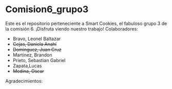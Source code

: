 # Comision6_grupo3
Este es el repositorio perteneciente a Smart Cookies, el fabuloso grupo 3 de la comisión 6. ¡Disfruta viendo nuestro trabajo!
Colaboradores:

- Bravo, Leonel Baltazar
- ~~Cejas, Daniela Anahí~~
- ~~Dominguez, Juan Cruz~~
- Martinez, Brandon
- Prieto, Sebastian Gabriel
- Zapata,Lucas
- ~~Medina, Oscar~~

Agradecimientos:
